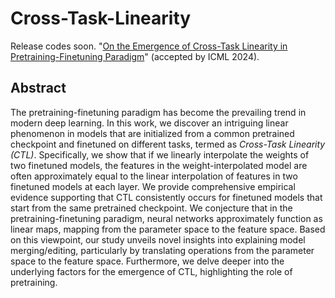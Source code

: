 # Cross-Task-Linearity
Release codes soon. 
"[On the Emergence of Cross-Task Linearity in Pretraining-Finetuning Paradigm](https://arxiv.org/abs/2402.03660)" (accepted by ICML 2024).

## Abstract
The pretraining-finetuning paradigm has become the prevailing trend in modern deep learning. In this work, we discover an intriguing linear phenomenon in models that are initialized from a common pretrained checkpoint and finetuned on different tasks, termed as *Cross-Task Linearity (CTL)*. Specifically, we show that if we linearly interpolate the weights of two finetuned models, the features in the weight-interpolated model are often approximately equal to the linear interpolation of features in two finetuned models at each layer. We provide comprehensive empirical evidence supporting that CTL consistently occurs for finetuned models that start from the same pretrained checkpoint. We conjecture that in the pretraining-finetuning paradigm, neural networks approximately function as linear maps, mapping from the parameter space to the feature space. Based on this viewpoint, our study unveils novel insights into explaining model merging/editing, particularly by translating operations from the parameter space to the feature space. Furthermore, we delve deeper into the underlying factors for the emergence of CTL, highlighting the role of pretraining.
